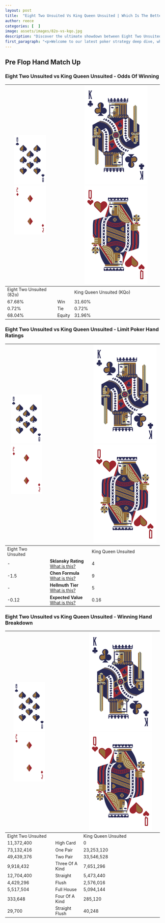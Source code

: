 ```yaml
---
layout: post
title:  "Eight Two Unsuited Vs King Queen Unsuited | Which Is The Better Hand In Poker? A Complete Guide"
author: reece
categories: [  ]
image: assets/images/82o-vs-kqo.jpg
description: "Discover the ultimate showdown between Eight Two Unsuited and King Queen Unsuited in poker! Uncover the odds, strategies, and scenarios where one hand triumphs over the other. Get ready to up your poker game with this thrilling analysis."
first_paragraph: "<p>Welcome to our latest poker strategy deep dive, where we're pitting two distinct hands against each other in a high-stakes showdown: Eight Two Unsuited vs King Queen Unsuited.</p><p>In the dynamic world of poker, every decision counts, and knowing which hand holds the upper hand is key to your success at the table.</p><p>In this article, we'll dissect these two hands, explore the scenarios where one dominates the other, and equip you with the knowledge to make strategic choices that can tip the odds in your favor.</p><p>Get ready to unravel the intriguing dynamics of these poker hands and elevate your game to new heights.</p>"
---
```




[comment]: # (sp0)

## Pre Flop Hand Match Up

<div class="table hand-ratings" markdown="1"> 



### Eight Two Unsuited vs King Queen Unsuited - Odds Of Winning


    
| ![image info](assets/images/hand1/8.png) ![image info](assets/images/hand1/2o.png) |  | ![image info](assets/images/hand2/K.png) ![image info](assets/images/hand2/Qo.png) |
| -------- | -------- | -------- |
| Eight Two Unsuited (82o) |  | King Queen Unsuited (KQo) |
| 67.68% | Win | 31.60% |
| 0.72% | Tie | 0.72% |
| 68.04% | Equity | 31.96% |




[comment]: # (sp1)



### Eight Two Unsuited vs King Queen Unsuited - Limit Poker Hand Ratings


    
| ![image info](assets/images/hand1/8.png) ![image info](assets/images/hand1/2o.png) |  | ![image info](assets/images/hand2/K.png) ![image info](assets/images/hand2/Qo.png) |
| -------- | -------- | -------- |
| Eight Two Unsuited |  | King Queen Unsuited |
| - | **Sklansky Rating** [What is this?](/sklansky-rating-explained) | 4 |
| -1.5 | **Chen Formula** [What is this?](/chen-formula-explained) | 9 |
| - | **Hellmuth Tier** [What is this?](/Hellmuth-tier-explained) | 5 |
| -0.12 | **Expected Value** [What is this?](/expected-value-explained) | 0.16 |




[comment]: # (sp2)



### Eight Two Unsuited vs King Queen Unsuited - Winning Hand Breakdown


    
| ![image info](assets/images/hand1/8.png) ![image info](assets/images/hand1/2o.png) |  | ![image info](assets/images/hand2/K.png) ![image info](assets/images/hand2/Qo.png) |
| -------- | -------- | -------- |
| Eight Two Unsuited |  | King Queen Unsuited |
| 11,372,400 | High Card | 0 |
| 73,132,416 | One Pair | 23,253,120 |
| 49,439,376 | Two Pair | 33,546,528 |
| 9,918,432 | Three Of A Kind | 7,651,296 |
| 12,704,400 | Straight | 5,473,440 |
| 4,429,296 | Flush | 2,576,016 |
| 5,517,504 | Full House | 5,094,144 |
| 333,648 | Four Of A Kind | 285,120 |
| 29,700 | Straight Flush | 40,248 |




[comment]: # (sp3)



</div>

[comment]: # (sp4)



[comment]: # (sp5)

